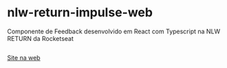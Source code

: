# nlw-return-impulse-web
Componente de Feedback desenvolvido em React com Typescript na NLW RETURN  da Rocketseat

<img src="../Capa.png" alt="">

<a href="https://nlw-returne-impulse-web.vercel.app/" target="_blank"> Site na web</a>





